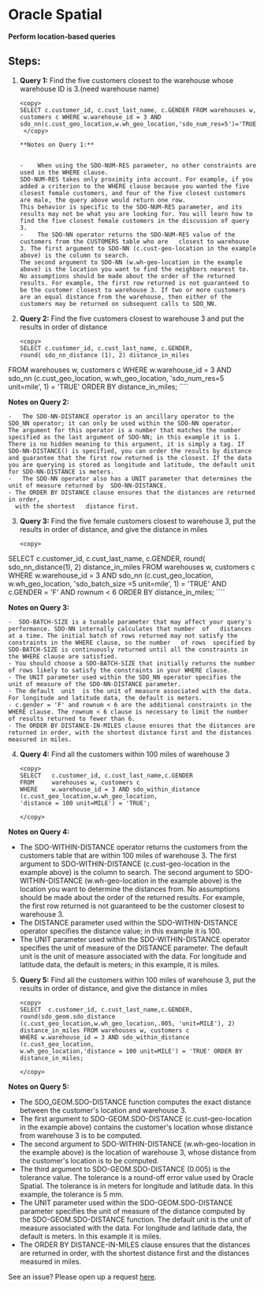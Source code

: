 
# Oracle Spatial  

**Perform location-based queries**

## Steps:

1. **Query 1:** 
    Find the five customers closest to the warehouse whose warehouse ID is 3.(need warehouse  name)
   
     ````
    <copy>
   SELECT c.customer_id, c.cust_last_name, c.GENDER FROM warehouses w,
   customers c WHERE w.warehouse_id = 3 AND 
   sdo_nn(c.cust_geo_location,w.wh_geo_location,'sdo_num_res=5')='TRUE';   
      </copy>
      ````


       **Notes on Query 1:**

       
       -	When using the SDO-NUM-RES parameter, no other constraints are used in the WHERE clause. 
       SDO-NUM-RES takes only proximity into account. For example, if you added a criterion to the WHERE clause because you wanted the five closest female customers, and four of the five closest customers are male, the query above would return one row.
       This behavior is specific to the SDO-NUM-RES parameter, and its results may not be what you are looking for. You will learn how to find the five closest female customers in the discussion of query 3.
       - 	The SDO-NN operator returns the SDO-NUM-RES value of the customers from the CUSTOMERS table who are   closest to warehouse 3. The first argument to SDO-NN (c.cust-geo-location in the example above) is the column to search. 
       The second argument to SDO-NN (w.wh-geo-location in the example above) is the location you want to find the neighbors nearest to. No assumptions should be made about the order of the returned results. For example, the first row returned is not guaranteed to be the customer closest to warehouse 3. If two or more customers are an equal distance from the warehouse, then either of the customers may be returned on subsequent calls to SDO_NN.



2. **Query 2:** Find the five customers closest to warehouse 3 and put the results in order of distance
   
     ````
    <copy>
   SELECT c.customer_id, c.cust_last_name, c.GENDER,  
   round( sdo_nn_distance (1), 2) distance_in_miles
  FROM warehouses w, customers c WHERE w.warehouse_id = 3 AND 
  sdo_nn (c.cust_geo_location, w.wh_geo_location, 'sdo_num_res=5  unit=mile', 1) = 'TRUE' 
  ORDER BY distance_in_miles; 
       </copy>
       ````



   **Notes on Query 2:**

    -	The SDO-NN-DISTANCE operator is an ancillary operator to the SDO_NN operator; it can only be used within the SDO-NN operator. 
    The argument for this operator is a number that matches the number specified as the last argument of SDO-NN; in this example it is 1. There is no hidden meaning to this argument, it is simply a tag. If SDO-NN-DISTANCE() is specified, you can order the results by distance and guarantee that the first row returned is the closest. If the data you are querying is stored as longitude and latitude, the default unit for SDO-NN-DISTANCE is meters.
    -	The SDO-NN operator also has a UNIT parameter that determines the unit of measure returned by  SDO-NN-DISTANCE.
    - The ORDER BY DISTANCE clause ensures that the distances are returned in order, 
      with the shortest   distance first.



3. **Query 3:** Find the five female customers closest to warehouse 3, put the results in order of distance, and give the distance in miles

    ````
    <copy>
  SELECT
  c.customer_id,
  c.cust_last_name,
  c.GENDER,
  round( sdo_nn_distance(1), 2) distance_in_miles
  FROM warehouses w,
  customers c
  WHERE w.warehouse_id = 3
  AND sdo_nn (c.cust_geo_location, w.wh_geo_location,
  'sdo_batch_size =5 unit=mile', 1) = 'TRUE'
  AND c.GENDER = 'F'
  AND rownum < 6
  ORDER BY distance_in_miles;
  </copy>
    ````

   **Notes on Query 3:**

    -  SDO-BATCH-SIZE is a tunable parameter that may affect your query's performance. SDO-NN internally calculates that number  of   distances at a time. The initial batch of rows returned may not satisfy the constraints in the WHERE clause, so the number   of rows  specified by SDO-BATCH-SIZE is continuously returned until all the constraints in the WHERE clause are satisfied. 
    - You should choose a SDO-BATCH-SIZE that initially returns the number of rows likely to satisfy the constraints in your WHERE clause.
    - The UNIT parameter used within the SDO_NN operator specifies the unit of measure of the SDO-NN-DISTANCE parameter. 
    - The default  unit  is the unit of measure associated with the data. For longitude and latitude data, the default is meters.
    - c.gender = 'F' and rownum < 6 are the additional constraints in the WHERE clause. The rownum < 6 clause is necessary to limit the number of results returned to fewer than 6.
    - The ORDER BY DISTANCE-IN-MILES clause ensures that the distances are returned in order, with the shortest distance first and the distances measured in miles.



4. **Query 4:** Find all the customers within 100 miles of warehouse 3
   
      ````
      <copy>
   SELECT 	c.customer_id, c.cust_last_name,c.GENDER
   FROM 	warehouses w, customers c
   WHERE 	w.warehouse_id = 3 AND sdo_within_distance (c.cust_geo_location,w.wh_geo_location,
   'distance = 100 unit=MILE') = 'TRUE';
  
    </copy>
      ````


 **Notes on Query 4:** 
   -	The SDO-WITHIN-DISTANCE operator returns the customers from the customers table 
      that are within 100   miles of warehouse 3. 
     The first argument to SDO-WITHIN-DISTANCE (c.cust-geo-location in the example above) is the column to search. 
     The second argument to SDO-WITHIN-DISTANCE (w.wh-geo-location in the example above) is the location you want to determine the distances from. No assumptions should be made about the order of the returned results. For example, the first row returned is not guaranteed to be the customer closest to warehouse 3.
   -	The DISTANCE parameter used within the SDO-WITHIN-DISTANCE operator specifies the distance value; 
     in this example it is 100.
   -	The UNIT parameter used within the SDO-WITHIN-DISTANCE operator specifies the unit of measure 
      of the  DISTANCE parameter. 
     The default unit is the unit of measure associated with the data. For longitude and latitude data, the default is meters; in this example, it is miles.



5. **Query 5:** Find all the customers within 100 miles of warehouse 3, put the results in order of distance, and give the distance in miles    
   
    ````
    <copy>
   SELECT  c.customer_id, c.cust_last_name,c.GENDER,
   round(sdo_geom.sdo_distance (c.cust_geo_location,w.wh_geo_location,.005, 'unit=MILE'), 2) distance_in_miles FROM warehouses w, customers c
   WHERE w.warehouse_id = 3 AND sdo_within_distance (c.cust_geo_location,
   w.wh_geo_location,'distance = 100 unit=MILE') = 'TRUE' ORDER BY distance_in_miles;
 
    </copy>
     ````

     
 **Notes on Query 5:**

- 	The SDO_GEOM.SDO-DISTANCE function computes the exact distance between the customer's location and warehouse 3. 
-   The first argument to SDO-GEOM.SDO-DISTANCE (c.cust-geo-location in the example above) contains the customer's location  whose  distance from warehouse 3 is to be computed. 
-   The second argument to SDO-WITHIN-DISTANCE (w.wh-geo-location in the example above) is the location of warehouse 3, whose distance from the customer's location is to be computed.
-	The third argument to SDO-GEOM.SDO-DISTANCE (0.005) is the tolerance value. The tolerance is a round-off error value used by Oracle Spatial. The tolerance is in meters for longitude and latitude data. In this example, the tolerance is 5 mm.
-	The UNIT parameter used within the SDO-GEOM.SDO-DISTANCE parameter specifies the unit of measure of the distance computed by the SDO-GEOM.SDO-DISTANCE function. The default unit is the unit of measure associated with the data. For longitude and latitude data, the default is meters. In this example it is miles.
-	The ORDER BY DISTANCE-IN-MILES clause ensures that the distances are returned in order, with the shortest distance first and the distances measured in miles.





See an issue?  Please open up a request [here](https://github.com/oracle/learning-library/issues).